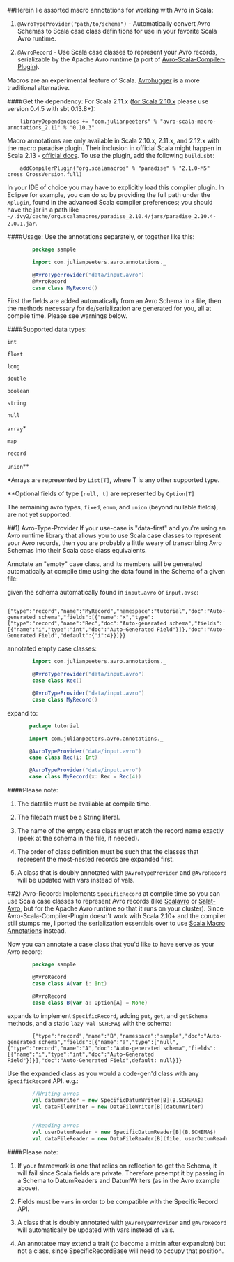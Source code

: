 ##Herein lie assorted macro annotations for working with Avro in Scala:

1) `@AvroTypeProvider("path/to/schema")` - Automatically convert Avro Schemas to Scala case class definitions for use in your favorite Scala Avro runtime.


2) `@AvroRecord` - Use Scala case classes to represent your Avro records, serializable by the Apache Avro runtime (a port of [Avro-Scala-Compiler-Plugin](https://code.google.com/p/avro-scala-compiler-plugin/)).

Macros are an experimental feature of Scala. [Avrohugger](https://github.com/julianpeeters/avrohugger) is a more traditional alternative.

####Get the dependency:
For Scala 2.11.x ([for Scala 2.10.x](https://github.com/julianpeeters/avro-scala-macro-annotations/issues/6#issuecomment-77973333) please use version 0.4.5 with sbt 0.13.8+):


        libraryDependencies += "com.julianpeeters" % "avro-scala-macro-annotations_2.11" % "0.10.3"


Macro annotations are only available in Scala 2.10.x, 2.11.x, and 2.12.x with the macro paradise plugin. Their inclusion in official Scala might happen in Scala 2.13 - [official docs](http://docs.scala-lang.org/overviews/macros/annotations.html). To use the plugin, add the following `build.sbt`:

        addCompilerPlugin("org.scalamacros" % "paradise" % "2.1.0-M5" cross CrossVersion.full)

In your IDE of choice you may have to explicitly load this compiler plugin. In Eclipse for example, you can do so by providing the full path under the `Xplugin`, found in the advanced Scala compiler preferences; you should have the jar in a path like `~/.ivy2/cache/org.scalamacros/paradise_2.10.4/jars/paradise_2.10.4-2.0.1.jar`.


####Usage:
Use the annotations separately, or together like this:

```scala
        package sample

        import com.julianpeeters.avro.annotations._

        @AvroTypeProvider("data/input.avro")
        @AvroRecord
        case class MyRecord()
```

First the fields are added automatically from an Avro Schema in a file, then the methods necessary for de/serialization are generated for you, all at compile time. Please see warnings below.


####Supported data types:  

`int`

`float`

`long`

`double`

`boolean`

`string`

`null`

`array`*

`map`

`record`

`union`**

*Arrays are represented by `List[T]`, where T is any other supported type.

**Optional fields of type `[null, t]` are represented by `Option[T]`

The remaining avro types, `fixed`, `enum`, and `union` (beyond nullable fields), are not yet supported.


##1) Avro-Type-Provider
If your use-case is "data-first" and you're using an Avro runtime library that allows you to use Scala case classes to represent your Avro records, then you are probably a little weary of transcribing Avro Schemas into their Scala case class equivalents.

Annotate an "empty" case class, and its members will be generated automatically at compile time using the data found in the Schema of a given file:

  given the schema automatically found in `input.avro` or `input.avsc`:

```
        {"type":"record","name":"MyRecord","namespace":"tutorial","doc":"Auto-generated schema","fields":[{"name":"x","type":{"type":"record","name":"Rec","doc":"Auto-generated schema","fields":[{"name":"i","type":"int","doc":"Auto-Generated Field"}]},"doc":"Auto-Generated Field","default":{"i":4}}]}}
```

  annotated empty case classes:

```scala
        import com.julianpeeters.avro.annotations._

        @AvroTypeProvider("data/input.avro")
        case class Rec()

        @AvroTypeProvider("data/input.avro")
        case class MyRecord()
```

  expand to:

 ```scala
        package tutorial

        import com.julianpeeters.avro.annotations._

        @AvroTypeProvider("data/input.avro")
        case class Rec(i: Int)

        @AvroTypeProvider("data/input.avro")
        case class MyRecord(x: Rec = Rec(4))
```

####Please note:
1) The datafile must be available at compile time.

2) The filepath must be a String literal.

3) The name of the empty case class must match the record name exactly (peek at the schema in the file, if needed).

4) The order of class definition must be such that the classes that represent the most-nested records are expanded first.

5) A class that is doubly annotated with `@AvroTypeProvider` and `@AvroRecord` will be updated with vars instead of vals.



##2) Avro-Record:
Implements `SpecificRecord` at compile time so you can use Scala case classes to represent Avro records (like [Scalavro](https://github.com/GenslerAppsPod/scalavro) or [Salat-Avro](https://github.com/julianpeeters/salat-avro/tree/master), but for the Apache Avro runtime so that it runs on your cluster). Since Avro-Scala-Compiler-Plugin doesn't work with Scala 2.10+ and the compiler still stumps me, I ported the serialization essentials over to use [Scala Macro Annotations](http://docs.scala-lang.org/overviews/macros/annotations.html) instead.

Now you can annotate a case class that you'd like to have serve as your Avro record:

```scala
        package sample

        @AvroRecord
        case class A(var i: Int)

        @AvroRecord
        case class B(var a: Option[A] = None)
```

  expands to implement `SpecificRecord`,  adding `put`, `get`, and `getSchema` methods, and a static `lazy val SCHEMA$` with the schema:

```
        {"type":"record","name":"B","namespace":"sample","doc":"Auto-generated schema","fields":[{"name":"a","type":["null",{"type":"record","name":"A","doc":"Auto-generated schema","fields":[{"name":"i","type":"int","doc":"Auto-Generated Field"}]}],"doc":"Auto-Generated Field",default: null}]}
```

Use the expanded class as you would a code-gen'd class with any `SpecificRecord` API. e.g.:

```scala
        //Writing avros
        val datumWriter = new SpecificDatumWriter[B](B.SCHEMA$)
        val dataFileWriter = new DataFileWriter[B](datumWriter)


        //Reading avros
        val userDatumReader = new SpecificDatumReader[B](B.SCHEMA$)
        val dataFileReader = new DataFileReader[B](file, userDatumReader)
```

####Please note:
1) If your framework is one that relies on reflection to get the Schema, it will fail since Scala fields are private. Therefore preempt it by passing in a Schema to DatumReaders and DatumWriters (as in the Avro example above).

2) Fields must be `var`s in order to be compatible with the SpecificRecord API.

3) A class that is doubly annotated with `@AvroTypeProvider` and `@AvroRecord` will automatically be updated with vars instead of vals.

4) An annotatee may extend a trait (to become a mixin after expansion) but not a class, since SpecificRecordBase will need to occupy that position.
